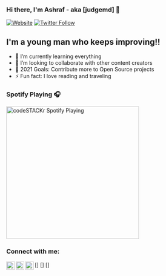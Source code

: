 ### Hi there, I'm Ashraf - aka [judgemd] 👋

[![Website](https://img.shields.io/website?label=judgemd.com&style=for-the-badge&url=https%3A%2F%2Fcodestackr.com)](https://judgemd.com)
[![Twitter Follow](https://img.shields.io/twitter/follow/ashraafmammadov?color=1DA1F2&logo=twitter&style=for-the-badge)](https://twitter.com/intent/follow?original_referer=https%3A%2F%2Fgithub.com%2Fashraafmammadov&screen_name=ashraafmammadov)

## I'm a young man who keeps improving!!

- 🌱 I’m currently learning everything
- 👯 I’m looking to collaborate with other content creators
- 🥅 2021 Goals: Contribute more to Open Source projects
- ⚡ Fun fact: I love reading and traveling

### Spotify Playing 🎧

[<img src="https://now-playing-codestackr.vercel.app/api/spotify-playing" alt="codeSTACKr Spotify Playing" width="350" />](https://open.spotify.com/playlist/2yf1UjCiNgK7Fo41PRr9Co?si=4bb25a57ec314016)

### Connect with me:

[<img align="left" alt="judgemd | Twitter" width="22px" src="https://cdn.jsdelivr.net/npm/simple-icons@v3/icons/twitter.svg" />]
[<img align="left" alt="judgemd | LinkedIn" width="22px" src="https://cdn.jsdelivr.net/npm/simple-icons@v3/icons/linkedin.svg" />]
[<img align="left" alt="judgemd | Instagram" width="22px" src="https://cdn.jsdelivr.net/npm/simple-icons@v3/icons/instagram.svg" />]
